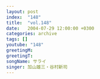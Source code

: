 ```yaml
---
layout: post
index:  "148"
title:  "vol.148"
date:   2004-07-29 12:00:00 +0300
categories: archive
tags: []
youtube: "148"
greetingM: 
greetingT: 
songName: サライ
singer: 加山雄三・谷村新司
---
```

